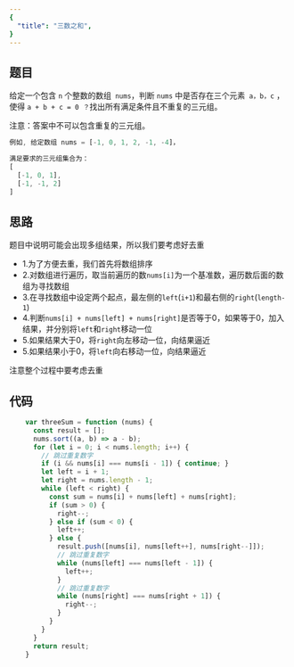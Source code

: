 ```yaml
---
{
  "title": "三数之和",
}
---
```


## 题目

给定一个包含 `n` 个整数的数组` nums`，判断 `nums` 中是否存在三个元素` a，b，c` ，使得 `a + b + c = 0 ？`找出所有满足条件且不重复的三元组。

注意：答案中不可以包含重复的三元组。

```js
例如, 给定数组 nums = [-1, 0, 1, 2, -1, -4]，

满足要求的三元组集合为：
[
  [-1, 0, 1],
  [-1, -1, 2]
]
```

## 思路

题目中说明可能会出现多组结果，所以我们要考虑好去重

- 1.为了方便去重，我们首先将数组排序
- 2.对数组进行遍历，取当前遍历的数`nums[i]`为一个基准数，遍历数后面的数组为寻找数组
- 3.在寻找数组中设定两个起点，最左侧的`left`(`i+1`)和最右侧的`right`(`length-1`)
- 4.判断`nums[i] + nums[left] + nums[right]`是否等于0，如果等于0，加入结果，并分别将`left`和`right`移动一位
- 5.如果结果大于0，将`right`向左移动一位，向结果逼近
- 5.如果结果小于0，将`left`向右移动一位，向结果逼近

注意整个过程中要考虑去重

## 代码


```js
    var threeSum = function (nums) {
      const result = [];
      nums.sort((a, b) => a - b);
      for (let i = 0; i < nums.length; i++) {
        // 跳过重复数字
        if (i && nums[i] === nums[i - 1]) { continue; }
        let left = i + 1;
        let right = nums.length - 1;
        while (left < right) {
          const sum = nums[i] + nums[left] + nums[right];
          if (sum > 0) {
            right--;
          } else if (sum < 0) {
            left++;
          } else {
            result.push([nums[i], nums[left++], nums[right--]]);
            // 跳过重复数字
            while (nums[left] === nums[left - 1]) {
              left++;
            }
            // 跳过重复数字
            while (nums[right] === nums[right + 1]) {
              right--;
            }
          }
        }
      }
      return result;
    }
```